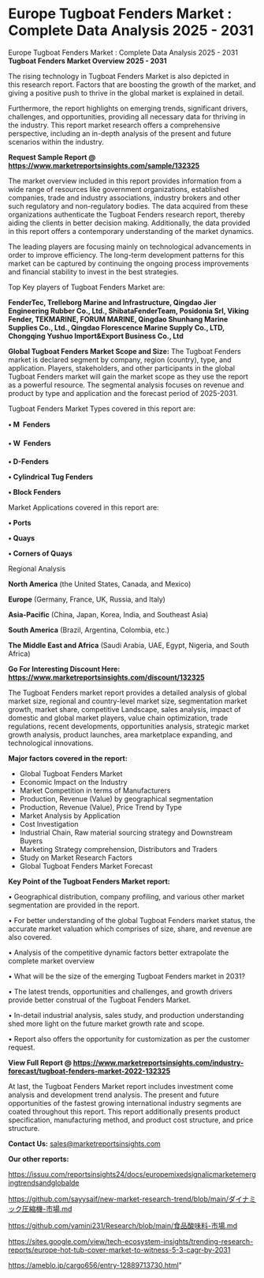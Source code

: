 # Europe Tugboat Fenders Market : Complete Data Analysis 2025 - 2031
Europe Tugboat Fenders Market : Complete Data Analysis 2025 - 2031
<Strong> Tugboat Fenders Market Overview 2025 - 2031</strong>

The rising technology in Tugboat Fenders Market is also depicted in this research report. Factors that are boosting the growth of the market, and giving a positive push to thrive in the global market is explained in detail.

Furthermore, the report highlights on emerging trends, significant drivers, challenges, and opportunities, providing all necessary data for thriving in the industry. This report market research offers a comprehensive perspective, including an in-depth analysis of the present and future scenarios within the industry.

<strong>Request Sample Report @ <a href=https://www.marketreportsinsights.com/sample/132325>https://www.marketreportsinsights.com/sample/132325</a></strong>

The market overview included in this report provides information from a wide range of resources like government organizations, established companies, trade and industry associations, industry brokers and other such regulatory and non-regulatory bodies. The data acquired from these organizations authenticate the Tugboat Fenders research report, thereby aiding the clients in better decision making. Additionally, the data provided in this report offers a contemporary understanding of the market dynamics.

The leading players are focusing mainly on technological advancements in order to improve efficiency. The long-term development patterns for this market can be captured by continuing the ongoing process improvements and financial stability to invest in the best strategies.

Top Key players of Tugboat Fenders Market are:

<strong>FenderTec, Trelleborg Marine and Infrastructure, Qingdao Jier Engineering Rubber Co., Ltd., ShibataFenderTeam, Posidonia Srl, Viking Fender, TEKMARINE, FORUM MARINE, Qingdao Shunhang Marine Supplies Co., Ltd., Qingdao Florescence Marine Supply Co., LTD, Chongqing Yushuo Import&Export Business Co., Ltd</strong>

<strong><b>Global Tugboat Fenders Market Scope and Size:</b></strong>
The Tugboat Fenders market is declared segment by company, region (country), type, and application. Players, stakeholders, and other participants in the global Tugboat Fenders market will gain the market scope as they use the report as a powerful resource. The segmental analysis focuses on revenue and product by type and application and the forecast period of 2025-2031.

Tugboat Fenders Market Types covered in this report are:

<strong>• M  Fenders

• W  Fenders

• D-Fenders

• Cylindrical Tug Fenders

• Block Fenders</strong>

Market Applications covered in this report are:

<strong>• Ports

• Quays

• Corners of Quays</strong> 

Regional Analysis

<strong>North America</strong> (the United States, Canada, and Mexico)

<strong>Europe</strong> (Germany, France, UK, Russia, and Italy)

<strong>Asia-Pacific</strong> (China, Japan, Korea, India, and Southeast Asia)

<strong>South America</strong> (Brazil, Argentina, Colombia, etc.)

<strong>The Middle East and Africa</strong> (Saudi Arabia, UAE, Egypt, Nigeria, and South Africa)

<strong>Go For Interesting Discount Here: <a href=https://www.marketreportsinsights.com/discount/132325>https://www.marketreportsinsights.com/discount/132325</a></strong>

The Tugboat Fenders market report provides a detailed analysis of global market size, regional and country-level market size, segmentation market growth, market share, competitive Landscape, sales analysis, impact of domestic and global market players, value chain optimization, trade regulations, recent developments, opportunities analysis, strategic market growth analysis, product launches, area marketplace expanding, and technological innovations.

<strong><b>Major factors covered in the report:</b></strong>
<ul>
  <li>Global Tugboat Fenders Market </li>
  <li>Economic Impact on the Industry</li>
  <li>Market Competition in terms of Manufacturers</li>
  <li>Production, Revenue (Value) by geographical segmentation</li>
  <li>Production, Revenue (Value), Price Trend by Type</li>
  <li>Market Analysis by Application</li>
  <li>Cost Investigation</li>
  <li>Industrial Chain, Raw material sourcing strategy and Downstream Buyers</li>
  <li>Marketing Strategy comprehension, Distributors and Traders</li>
  <li>Study on Market Research Factors</li>
  <li>Global Tugboat Fenders Market Forecast</li>
</ul>

<strong><b>Key Point of the Tugboat Fenders Market report:</b></strong>

• Geographical distribution, company profiling, and various other market segmentation are provided in the report.

• For better understanding of the global Tugboat Fenders market status, the accurate market valuation which comprises of size, share, and revenue are also covered.

• Analysis of the competitive dynamic factors better extrapolate the complete market overview

• What will be the size of the emerging Tugboat Fenders market in 2031?

• The latest trends, opportunities and challenges, and growth drivers provide better construal of the Tugboat Fenders Market.

• In-detail industrial analysis, sales study, and production understanding shed more light on the future market growth rate and scope.

• Report also offers the opportunity for customization as per the customer request.

<strong><b>View Full Report @ <a href=https://www.marketreportsinsights.com/industry-forecast/tugboat-fenders-market-2022-132325>https://www.marketreportsinsights.com/industry-forecast/tugboat-fenders-market-2022-132325</a></b></strong>


At last, the Tugboat Fenders Market report includes investment come analysis and development trend analysis. The present and future opportunities of the fastest growing international industry segments are coated throughout this report. This report additionally presents product specification, manufacturing method, and product cost structure, and price structure.

<strong>Contact Us:</strong>
sales@marketreportsinsights.com

<strong>Our other reports:</strong>

<a href=https://issuu.com/reportsinsights24/docs/europemixedsignalicmarketemergingtrendsandglobalde>https://issuu.com/reportsinsights24/docs/europemixedsignalicmarketemergingtrendsandglobalde</a>

<a href=https://github.com/sayysaif/new-market-research-trend/blob/main/ダイナミック圧縮機-市場.md>https://github.com/sayysaif/new-market-research-trend/blob/main/ダイナミック圧縮機-市場.md</a>

<a href=https://github.com/yamini231/Research/blob/main/食品酸味料-市場.md>https://github.com/yamini231/Research/blob/main/食品酸味料-市場.md</a>

<a href=https://sites.google.com/view/tech-ecosystem-insights/trending-research-reports/europe-hot-tub-cover-market-to-witness-5-3-cagr-by-2031>https://sites.google.com/view/tech-ecosystem-insights/trending-research-reports/europe-hot-tub-cover-market-to-witness-5-3-cagr-by-2031</a>

<a href=https://ameblo.jp/cargo656/entry-12889713730.html>https://ameblo.jp/cargo656/entry-12889713730.html</a>"
